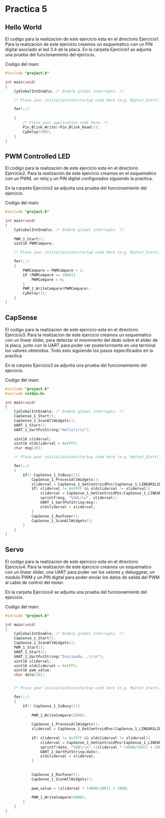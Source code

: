 # Practica 5

## Hello World

El codigo para la realizacion de este ejercicio esta en el directorio Ejercicio1. Para la realizacion de este ejercicio creamos un esquematico con un PIN digital asociado al led 3.4 de la placa.
En la carpeta Ejercicio1 se adjunta una prueba del funcionamiento del ejercicio.

Codigo del main:

```c
#include "project.h"

int main(void)
{
    CyGlobalIntEnable; /* Enable global interrupts. */

    /* Place your initialization/startup code here (e.g. MyInst_Start()) */

    for(;;)
        
    {
        /* Place your application code here. */
        Pin_Blink_Write(~Pin_Blink_Read());
        CyDelay(500);
    }
}
```

## PWM Controlled LED

El codigo para la realizacion de este ejercicio esta en el directorio Ejercicio2. Para la realizacion de este ejercicio creamos en el esquematico con un PWM, un reloj y un PIN digital configurados siguiendo la practica.

En la carpeta Ejercicio2 se adjunta una prueba del funcionamiento del ejercicio.

Codigo del main:

```c
#include "project.h"

int main(void)
{
    CyGlobalIntEnable; /* Enable global interrupts. */
    
    PWM_1_Start();
    uint16 PWMCompare;

    /* Place your initialization/startup code here (e.g. MyInst_Start()) */

    for(;;)
    {
        PWMCompare = PWMCompare + 1;
        if (PWMCompare >= 1000){
            PWMCompare = 0;
        }
        PWM_1_WriteCompare(PWMCompare);
        CyDelay(1);
    }
}
```

## CapSense 

El codigo para la realizacion de este ejercicio esta en el directorio Ejercicio3. Para la realizacion de este ejercicio creamos un esquematico con un linear slider, para detectar el movimiento del dedo sobre el slider de la placa, junto con la UART para poder ver posteriormente en una terminal los valores obtenidos. Todo esto siguiendo los pasos especificados en la practica.

En la carpeta Ejercicio3 se adjunta una prueba del funcionamiento del ejercicio.

Codigo del main:

```c
#include "project.h"
#include <stdio.h>

int main(void)
{
    CyGlobalIntEnable; /* Enable global interrupts. */
    CapSense_1_Start();
    CapSense_1_ScanAllWidgets();
    UART_1_Start();
    UART_1_UartPutString("Hello!\r\n");
    
    uint16 sliderval;
    uint16 oldsliderval = 0xFFFF;
    char msg[10];

    /* Place your initialization/startup code here (e.g. MyInst_Start()) */

    for(;;)
    {
        if(! CapSense_1_IsBusy()){
            CapSense_1_ProcessAllWidgets();
            sliderval = CapSense_1_GetCentroidPos(CapSense_1_LINEARSLIDER0_WDGT_ID);
            if( sliderval != 0xFFFF && oldsliderval != sliderval){
                sliderval = CapSense_1_GetCentroidPos(CapSense_1_LINEARSLIDER0_WDGT_ID);
                sprintf(msg, "%3d\r\n", sliderval);
                UART_1_UartPutString(msg);
                oldsliderval = sliderval;
            }
            CapSense_1_RunTuner();
            CapSense_1_ScanAllWidgets();
        }
    }
}
```

## Servo

El codigo para la realizacion de este ejercicio esta en el directorio Ejercicio4. Para la realizacion de este ejercicio creamos un esquematico con un linear slider, una UART para poder ver los valores y debuggear, un modulo PWM y un PIN digital para poder enviar los datos de salida del PWM al cable de control del motor.

En la carpeta Ejercicio4 se adjunta una prueba del funcionamiento del ejercicio.

Codigo del main:

```c
#include "project.h"

int main(void)
{
    CyGlobalIntEnable; /* Enable global interrupts. */
    CapSense_1_Start();
    CapSense_1_ScanAllWidgets();
    PWM_1_Start();
    UART_1_Start();
    UART_1_UartPutString("Iniciando...\r\n");
    uint16 sliderval;
    uint16 oldsliderval = 0xFFFF;
    uint16 pwm_value;
    char dato[10];


    /* Place your initialization/startup code here (e.g. MyInst_Start()) */

    for(;;)
    {
        if(! CapSense_1_IsBusy()){
            
            PWM_1_WriteCompare(1000);
        
            CapSense_1_ProcessAllWidgets();
            sliderval = CapSense_1_GetCentroidPos(CapSense_1_LINEARSLIDER0_WDGT_ID);
            
            if( sliderval != 0xFFFF && oldsliderval != sliderval){
                sliderval = CapSense_1_GetCentroidPos(CapSense_1_LINEARSLIDER0_WDGT_ID);
                sprintf(dato, "%3d\r\n",((sliderval * (4000/100)) + 1000));
                UART_1_UartPutString(dato);
                oldsliderval = sliderval;
            }
           
            
            CapSense_1_RunTuner();
            CapSense_1_ScanAllWidgets();
            
            pwm_value = (sliderval * (4000/100)) + 1000;
        
            PWM_1_WriteCompare(4000);
        }
    }
}
```